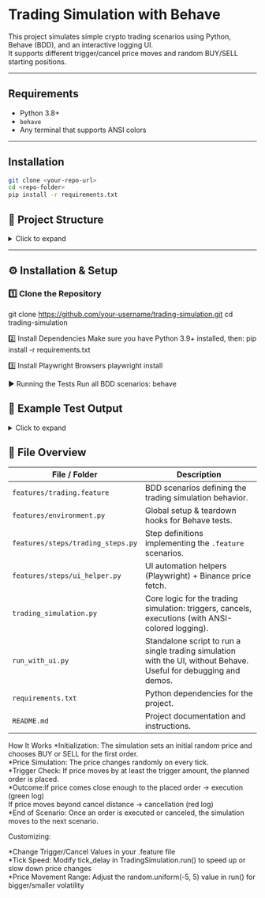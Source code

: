 # Trading Simulation with Behave

This project simulates simple crypto trading scenarios using Python, Behave (BDD), and an interactive logging UI.  
It supports different trigger/cancel price moves and random BUY/SELL starting positions.

---

## Requirements

- Python 3.8+
- `behave`
- Any terminal that supports ANSI colors

---

## Installation

```bash
git clone <your-repo-url>
cd <repo-folder>
pip install -r requirements.txt
```

## 📂 Project Structure

<details>
<summary>Click to expand</summary>
  
```text
trading-simulation/
├── features/
│   ├── trading.feature
│   ├── environment.py
│   └── steps/
│       ├── trading_steps.py
│       └── ui_helper.py
├── trading_simulation.py
├── run_with_ui.py
├── requirements.txt
└── README.md


```

</details> 

---

## ⚙️ Installation & Setup

### 1️⃣ Clone the Repository

git clone https://github.com/your-username/trading-simulation.git
cd trading-simulation

2️⃣ Install Dependencies
Make sure you have Python 3.9+ installed, then:
pip install -r requirements.txt

3️⃣ Install Playwright Browsers
playwright install

▶️ Running the Tests
Run all BDD scenarios:
behave 

## 📜 Example Test Output
<details>
<summary>Click to expand</summary>
  
```text
[02:39:24] SIMULATION STARTED @ 29252.84
[02:39:24] TRIGGER MOVE SET TO 0.001 USD
[02:39:24] CANCEL MOVE SET TO 99999.0 USD
[02:39:24] PLANNED ORDER TYPE: BUY
[02:39:24] [1;94mBUY ORDER PLACED[0m @ 29252.13
[02:39:25] [1;92mSELL ORDER EXECUTED[0m @ 29253.58


```
</details>

## 📁 File Overview

| File / Folder                     | Description                                                                                                       |
| --------------------------------- | ----------------------------------------------------------------------------------------------------------------- |
| `features/trading.feature`        | BDD scenarios defining the trading simulation behavior.                                                           |
| `features/environment.py`         | Global setup & teardown hooks for Behave tests.                                                                   |
| `features/steps/trading_steps.py` | Step definitions implementing the `.feature` scenarios.                                                           |
| `features/steps/ui_helper.py`     | UI automation helpers (Playwright) + Binance price fetch.                                                         |
| `trading_simulation.py`           | Core logic for the trading simulation: triggers, cancels, executions (with ANSI-colored logging).                 |
| `run_with_ui.py`                  | Standalone script to run a single trading simulation with the UI, without Behave. Useful for debugging and demos. |
| `requirements.txt`                | Python dependencies for the project.                                                                              |
| `README.md`                       | Project documentation and instructions.                                                                           |



How It Works
*Initialization: The simulation sets an initial random price and chooses BUY or SELL for the first order.          
*Price Simulation: The price changes randomly on every tick.                                    
*Trigger Check: If price moves by at least the trigger amount, the planned order is placed.              
*Outcome:If price comes close enough to the placed order → execution (green log)                  
         If price moves beyond cancel distance → cancellation (red log)                
*End of Scenario: Once an order is executed or canceled, the simulation moves to the next scenario.

Customizing:

*Change Trigger/Cancel Values in your .feature file                     
*Tick Speed: Modify tick_delay in TradingSimulation.run() to speed up or slow down price changes                   
*Price Movement Range: Adjust the random.uniform(-5, 5) value in run() for bigger/smaller volatility
